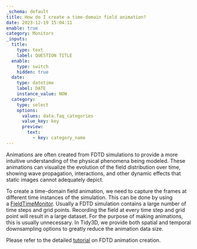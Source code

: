 ```yaml
---
_schema: default
title: How do I create a time-domain field animation?
date: 2023-12-19 15:04:11
enable: true
category: Monitors
_inputs:
  title:
    type: text
    label: QUESTION TITLE
  enable:
    type: switch
    hidden: true
  date:
    type: datetime
    label: DATE
    instance_value: NOW
  category:
    type: select
    options:
      values: data.faq_categories
      value_key: key
      preview:
        text:
          - key: category_name
---
```

Animations are often created from FDTD simulations to provide a more intuitive understanding of the physical phenomena being modeled. These animations can visualize the evolution of the field distribution over time, showing wave propagation, interactions, and other dynamic effects that static images cannot adequately depict.&nbsp;

To create a time-domain field animation, we need to capture the frames at different time instances of the simulation. This can be done by using a&nbsp;[FieldTimeMonitor](https://docs.flexcompute.com/projects/tidy3d/en/stable/_autosummary/tidy3d.FieldTimeMonitor.html). Usually a FDTD simulation contains a large number of time steps and grid points. Recording the field at every time step and grid point will result in a large dataset. For the purpose of making animations, this is usually unnecessary. In Tidy3D, we provide both spatial and temporal downsampling options to greatly reduce the animation data size.

Please refer to the detailed [tutorial](https://www.flexcompute.com/tidy3d/examples/notebooks/AnimationTutorial/) on FDTD animation creation.